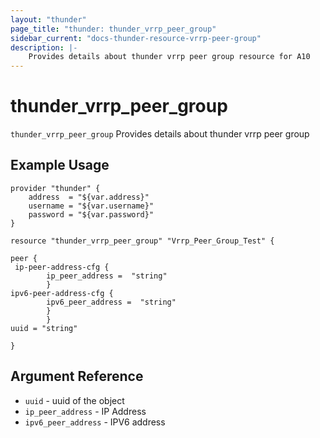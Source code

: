 ```yaml
---
layout: "thunder"
page_title: "thunder: thunder_vrrp_peer_group"
sidebar_current: "docs-thunder-resource-vrrp-peer-group"
description: |-
	Provides details about thunder vrrp peer group resource for A10
---
```


# thunder\_vrrp\_peer\_group

`thunder_vrrp_peer_group` Provides details about thunder vrrp peer group
## Example Usage


```hcl
provider "thunder" {
    address  = "${var.address}"
    username = "${var.username}"  
    password = "${var.password}"
}

resource "thunder_vrrp_peer_group" "Vrrp_Peer_Group_Test" {

peer {  
 ip-peer-address-cfg {   
        ip_peer_address =  "string" 
        }
ipv6-peer-address-cfg {   
        ipv6_peer_address =  "string" 
        }
        }
uuid = "string"
 
}
```

## Argument Reference

* `uuid` - uuid of the object
* `ip_peer_address` - IP Address
* `ipv6_peer_address` - IPV6 address
